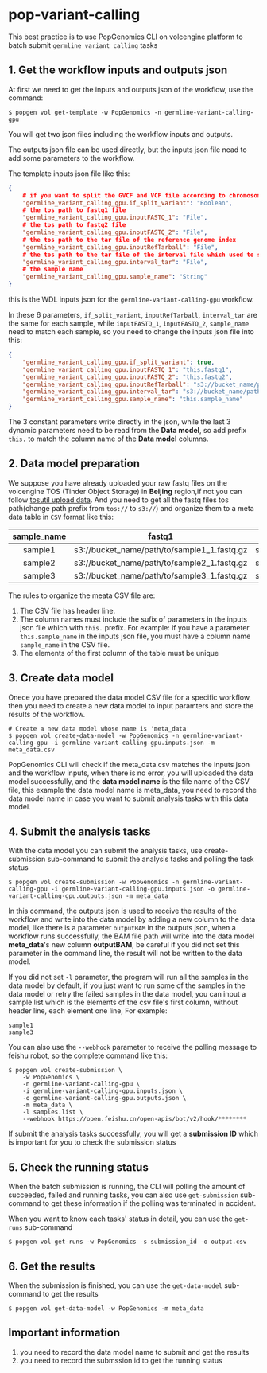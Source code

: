 # pop-variant-calling
This best practice is to use PopGenomics CLI on volcengine platform to batch submit `germline variant calling` tasks

## 1. Get the workflow inputs and outputs json
At first we need to get the inputs and outputs json of the workflow, use the command:
```shell
$ popgen vol get-template -w PopGenomics -n germline-variant-calling-gpu
```
You will get two json files including the workflow inputs and outputs.

The outputs json file can be used directly, but the inputs json file nead to add some parameters to the workflow.

The template inputs json file like this:
```json
{
    # if you want to split the GVCF and VCF file according to chromosome
    "germline_variant_calling_gpu.if_split_variant": "Boolean",
    # the tos path to fastq1 file
    "germline_variant_calling_gpu.inputFASTQ_1": "File",
    # the tos path to fastq2 file
    "germline_variant_calling_gpu.inputFASTQ_2": "File",
    # the tos path to the tar file of the reference genome index
    "germline_variant_calling_gpu.inputRefTarball": "File",
    # the tos path to the tar file of the interval file which used to split the GVCF and VCF 
    "germline_variant_calling_gpu.interval_tar": "File",
    # the sample name
    "germline_variant_calling_gpu.sample_name": "String" 
}
```
this is the WDL inputs json for the `germline-variant-calling-gpu` workflow.

In these 6 parameters, `if_split_variant`, `inputRefTarball`, `interval_tar` are the same for each sample, while `inputFASTQ_1`, `inputFASTQ_2`, `sample_name` need to match each sample, so you need to change the inputs json file into this:

```json
{
    "germline_variant_calling_gpu.if_split_variant": true,
    "germline_variant_calling_gpu.inputFASTQ_1": "this.fastq1",
    "germline_variant_calling_gpu.inputFASTQ_2": "this.fastq2",
    "germline_variant_calling_gpu.inputRefTarball": "s3://bucket_name/path/to/ref.fa.tar",
    "germline_variant_calling_gpu.interval_tar": "s3://bucket_name/path/to/ref.interval.tar",
    "germline_variant_calling_gpu.sample_name": "this.sample_name"
}
```
The 3 constant parameters write directly in the json, while the last 3 dynamic parameters need to be read from the **Data model**, so add prefix `this.` to match the column name of the **Data model** columns.


## 2. Data model preparation
We suppose you have already uploaded your raw fastq files on the volcengine TOS (Tinder Object Storage) in **Beijing** region,if not you can follow [tosutil upload data](https://www.volcengine.com/docs/6349/152752). And you need to get all the fastq files tos path(change path prefix from `tos://` to `s3://`) and organize them to a meta data table in `CSV` format like this:

|sample_name|fastq1|fastq2|
|:---:|:--:|:---:|
|sample1|s3://bucket_name/path/to/sample1_1.fastq.gz|s3://bucket_name/path/to/sample1_2.fastq.gz|
|sample2|s3://bucket_name/path/to/sample2_1.fastq.gz|s3://bucket_name/path/to/sample2_2.fastq.gz|
|sample3|s3://bucket_name/path/to/sample3_1.fastq.gz|s3://bucket_name/path/to/sample3_2.fastq.gz|

The rules to organize the meata CSV file are:
1. The CSV file has header line.
2. The column names must include the sufix of parameters in the inputs json file which with `this.` prefix. For example: if you have a parameter `this.sample_name` in the inputs json file, you must have a column name `sample_name` in the CSV file.
3. The elements of the first column of the table must be unique 

## 3. Create data model
Onece you have prepared the data model CSV file for a specific workflow, then you need to create a new data model to input paramters and store the results of the workflow.

```shell
# Create a new data model whose name is 'meta_data'
$ popgen vol create-data-model -w PopGenomics -n germline-variant-calling-gpu -i germline-variant-calling-gpu.inputs.json -m meta_data.csv
```
PopGenomics CLI will check if the meta_data.csv matches the inputs json and the workflow inputs, when there is no error, you will uploaded the data model successfully, and the **data model name** is the file name of the CSV file, this example the data model name is meta_data, you need to record the data model name in case you want to submit analysis tasks with this data model.

## 4. Submit the analysis tasks
With the data model you can submit the analysis tasks, use create-submission sub-command to submit the analysis tasks and polling the task status

```shell
$ popgen vol create-submission -w PopGenomics -n germline-variant-calling-gpu -i germline-variant-calling-gpu.inputs.json -o germline-variant-calling-gpu.outputs.json -m meta_data
```
In this command, the outputs json is used to receive the results of the workflow and write into the data model by adding a new column to the data model, like there is a parameter `outputBAM` in the outputs json, when a workflow runs successfully, the BAM file path will write into the data model **meta_data**'s new column **outputBAM**, be careful if you did not set this parameter in the command line, the result will not be written to the data model.

If you did not set `-l` parameter, the program will run all the samples in the data model by default, if you just want to run some of the samples in the data model or retry the failed samples in the data model, you can input a sample list which is the elements of the csv file's first column, without header line, each element one line, For example:
```
sample1
sample3
```
You can also use the `--webhook` parameter to receive the polling message to feishu robot, so the complete command like this:
```shell
$ popgen vol create-submission \
    -w PopGenomics \
    -n germline-variant-calling-gpu \
    -i germline-variant-calling-gpu.inputs.json \
    -o germline-variant-calling-gpu.outputs.json \
    -m meta_data \
    -l samples.list \
    --webhook https://open.feishu.cn/open-apis/bot/v2/hook/********
```
If submit the analysis tasks successfully, you will get a **submission ID** which is important for you to check the submission status

## 5. Check the running status
When the batch submission is running, the CLI will polling the amount of succeeded, failed and running tasks, you can also use `get-submission` sub-command to get these information if the polling was terminated in accident.

When you want to know each tasks' status in detail, you can use the `get-runs` sub-command 
```shell
$ popgen vol get-runs -w PopGenomics -s submission_id -o output.csv
```

## 6. Get the results
When the submission is finished, you can use the `get-data-model` sub-command to get the results
```shell
$ popgen vol get-data-model -w PopGenomics -m meta_data
```

## Important information
1. you need to record the data model name to submit and get the results
2. you need to record the submssion id to get the running status
